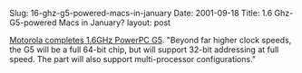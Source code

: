 Slug: 16-ghz-g5-powered-macs-in-january
Date: 2001-09-18
Title: 1.6 Ghz-G5-powered Macs in January?
layout: post

<a href="http://www.theregister.co.uk/content/39/21692.html">Motorola completes 1.6GHz PowerPC G5</a>. &quot;Beyond far higher clock speeds, the G5 will be a full 64-bit chip, but will support 32-bit addressing at full speed. The part will also support multi-processor configurations.&quot;
